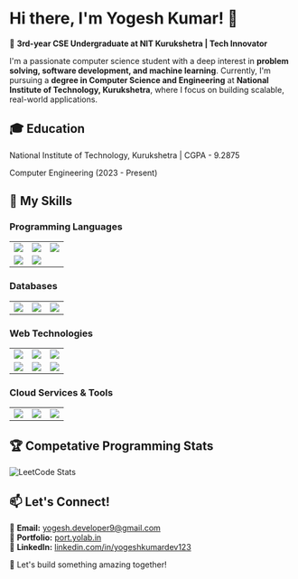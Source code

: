# Hi there, I'm Yogesh Kumar! 👋  

🚀 **3rd-year CSE Undergraduate at NIT Kurukshetra | Tech Innovator**  

I'm a passionate computer science student with a deep interest in **problem solving, software development, and machine learning**. Currently, I'm pursuing a **degree in Computer Science and Engineering** at **National Institute of Technology, Kurukshetra**, where I focus on building scalable, real-world applications.  

## 🎓 Education  
National Institute of Technology, Kurukshetra | CGPA - 9.2875

Computer Engineering (2023 - Present) 

## 🚀 My Skills  

### **Programming Languages**  
<table>
  <tr>
    <td><img src="https://img.shields.io/badge/C-00599C?style=for-the-badge&logo=c&logoColor=white"></td>
    <td><img src="https://img.shields.io/badge/C++-00599C?style=for-the-badge&logo=c%2B%2B&logoColor=white"></td>
    <td><img src="https://img.shields.io/badge/JavaScript-F7DF1E?style=for-the-badge&logo=javascript&logoColor=black"></td>
  </tr>
  <tr>
    <td><img src="https://img.shields.io/badge/Java-007396?style=for-the-badge&logo=java&logoColor=white"></td>
    <td><img src="https://img.shields.io/badge/Python-3776AB?style=for-the-badge&logo=python&logoColor=white"></td>
  </tr>
</table>  

### **Databases**  
<table>
  <tr>
    <td><img src="https://img.shields.io/badge/MySQL-4479A1?style=for-the-badge&logo=mysql&logoColor=white"></td>
    <td><img src="https://img.shields.io/badge/MongoDB-47A248?style=for-the-badge&logo=mongodb&logoColor=white"></td>
    <td><img src="https://img.shields.io/badge/SQLite-003B57?style=for-the-badge&logo=sqlite&logoColor=white"></td>
  </tr>
</table>  

### **Web Technologies**  
<table>
  <tr>
    <td><img src="https://img.shields.io/badge/Django-092E20?style=for-the-badge&logo=django&logoColor=white"></td>
    <td><img src="https://img.shields.io/badge/Node.js-43853D?style=for-the-badge&logo=node.js&logoColor=white"></td>
    <td><img src="https://img.shields.io/badge/Express.js-000000?style=for-the-badge&logo=express&logoColor=white"></td>
  </tr>
  <tr>
    <td><img src="https://img.shields.io/badge/HTML5-E34F26?style=for-the-badge&logo=html5&logoColor=white"></td>
    <td><img src="https://img.shields.io/badge/CSS3-1572B6?style=for-the-badge&logo=css3&logoColor=white"></td>
    <td><img src="https://img.shields.io/badge/Bootstrap-563D7C?style=for-the-badge&logo=bootstrap&logoColor=white"></td>
  </tr>
</table>  

### **Cloud Services & Tools**  
<table>
  <tr>
    <td><img src="https://img.shields.io/badge/AWS-232F3E?style=for-the-badge&logo=amazon-aws&logoColor=white"></td>
    <td><img src="https://img.shields.io/badge/GitHub-181717?style=for-the-badge&logo=github&logoColor=white"></td>
    <td><img src="https://img.shields.io/badge/Postman-FF6C37?style=for-the-badge&logo=postman&logoColor=white"></td>
  </tr>
</table>  

## 🏆 Competative Programming Stats  
<img src="https://leetcard.jacoblin.cool/user6106kI?theme=dark&font=Monospace" alt="LeetCode Stats" />

## 📫 Let's Connect!  
📧 **Email:** [yogesh.developer9@gmail.com](mailto:yogesh.developer9@gmail.com)  
🔗 **Portfolio:** [port.yolab.in](https://port.yolab.in)  
💼 **LinkedIn:** [linkedin.com/in/yogeshkumardev123](https://www.linkedin.com/in/yogeshkumardev123)  

🚀 Let's build something amazing together!  
